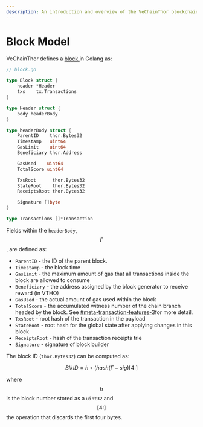 ```yaml
---
description: An introduction and overview of the VeChainThor blockchain block model.
---
```


# Block Model

VeChainThor defines a [block ](https://github.com/vechain/thor/blob/master/block/block.go)in Golang as:

```go
// block.go

type Block struct {
	header *Header
	txs    tx.Transactions
}

type Header struct {
	body headerBody
}

type headerBody struct {
	ParentID    thor.Bytes32
	Timestamp   uint64
	GasLimit    uint64
	Beneficiary thor.Address

	GasUsed    uint64
	TotalScore uint64

	TxsRoot      thor.Bytes32
	StateRoot    thor.Bytes32
	ReceiptsRoot thor.Bytes32

	Signature []byte
}

type Transactions []*Transaction

```

Fields within the `headerBody`, $$\Gamma$$, are defined as:

* `ParentID` - the ID of the parent block.
* `Timestamp` - the block time
* `GasLimit` - the maximum amount of gas that all transactions inside the block are allowed to consume
* `Beneficiary` - the address assigned by the block generator to receive reward (in VTHO)
* `GasUsed` - the actual amount of gas used within the block
* `TotalScore` - the accumulated witness number of the chain branch headed by the block. See [#meta-transaction-features-3](../../introduction-to-vechain/about-the-vechain-blockchain/consensus-deep-dive.md#meta-transaction-features-3 "mention")for more detail.
* `TxsRoot` - root hash of the transaction in the payload
* `StateRoot` - root hash for the global state after applying changes in this block
* `ReceiptsRoot` - hash of the transaction receipts trie
* `Signature` - signature of block builder

The block ID (`thor.Bytes32`) can be computed as:

$$BlkID = h \circ (hash(\Gamma - sig )[4:]$$

where $$h$$ is the block number stored as a `uint32` and $$[4:]$$ the operation that discards the first four bytes.
